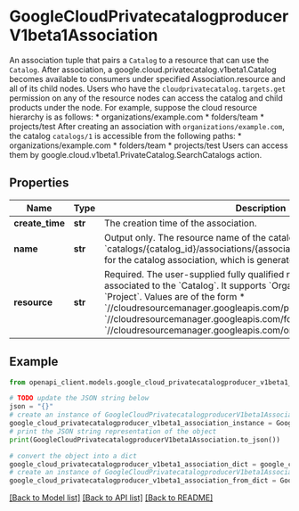 # GoogleCloudPrivatecatalogproducerV1beta1Association

An association tuple that pairs a `Catalog` to a resource that can use the `Catalog`. After association, a google.cloud.privatecatalog.v1beta1.Catalog becomes available to consumers under specified Association.resource and all of its child nodes. Users who have the `cloudprivatecatalog.targets.get` permission on any of the resource nodes can access the catalog and child products under the node.  For example, suppose the cloud resource hierarchy is as follows:  * organizations/example.com   * folders/team     * projects/test  After creating an association with `organizations/example.com`, the catalog `catalogs/1`  is accessible from the following paths:  * organizations/example.com * folders/team * projects/test  Users can access them by google.cloud.v1beta1.PrivateCatalog.SearchCatalogs action.

## Properties

Name | Type | Description | Notes
------------ | ------------- | ------------- | -------------
**create_time** | **str** | The creation time of the association. | [optional] 
**name** | **str** | Output only. The resource name of the catalog association, in the format &#x60;catalogs/{catalog_id}/associations/{association_id}&#39;.  A unique identifier for the catalog association, which is generated by catalog service. | [optional] 
**resource** | **str** | Required. The user-supplied fully qualified name of the &#x60;Resource&#x60; associated to the &#x60;Catalog&#x60;. It supports &#x60;Organization&#x60;, &#x60;Folder&#x60;, and &#x60;Project&#x60;. Values are of the form  * &#x60;//cloudresourcemanager.googleapis.com/projects/{product_number}&#x60; * &#x60;//cloudresourcemanager.googleapis.com/folders/{folder_id}&#x60; * &#x60;//cloudresourcemanager.googleapis.com/organizations/{organization_id}&#x60; | [optional] 

## Example

```python
from openapi_client.models.google_cloud_privatecatalogproducer_v1beta1_association import GoogleCloudPrivatecatalogproducerV1beta1Association

# TODO update the JSON string below
json = "{}"
# create an instance of GoogleCloudPrivatecatalogproducerV1beta1Association from a JSON string
google_cloud_privatecatalogproducer_v1beta1_association_instance = GoogleCloudPrivatecatalogproducerV1beta1Association.from_json(json)
# print the JSON string representation of the object
print(GoogleCloudPrivatecatalogproducerV1beta1Association.to_json())

# convert the object into a dict
google_cloud_privatecatalogproducer_v1beta1_association_dict = google_cloud_privatecatalogproducer_v1beta1_association_instance.to_dict()
# create an instance of GoogleCloudPrivatecatalogproducerV1beta1Association from a dict
google_cloud_privatecatalogproducer_v1beta1_association_from_dict = GoogleCloudPrivatecatalogproducerV1beta1Association.from_dict(google_cloud_privatecatalogproducer_v1beta1_association_dict)
```
[[Back to Model list]](../README.md#documentation-for-models) [[Back to API list]](../README.md#documentation-for-api-endpoints) [[Back to README]](../README.md)


